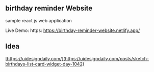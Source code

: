 ## birthday reminder Website

sample react js web application

Live Demo: https: https://birthday-reminder-website.netlify.app/




## Idea
[https://uidesigndaily.com/](https://uidesigndaily.com/posts/sketch-birthdays-list-card-widget-day-1042)

